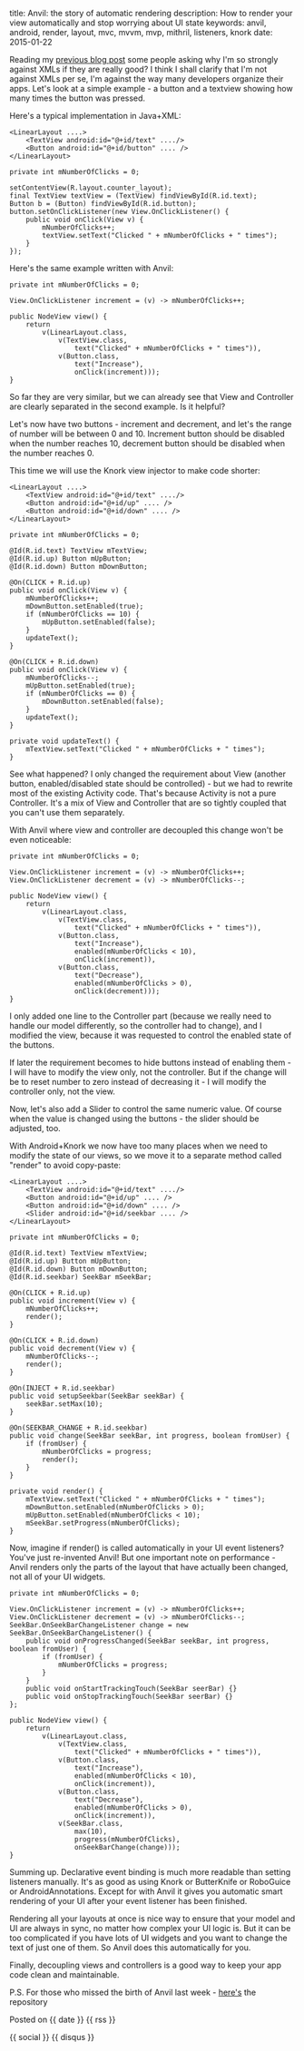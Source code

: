 title: Anvil: the story of automatic rendering
description: How to render your view automatically and stop worrying about UI state
keywords: anvil, android, render, layout, mvc, mvvm, mvp, mithril, listeners, knork
date: 2015-01-22

Reading my [previous blog post](/blog/android-mvx.html) some people asking why I'm so strongly against
XMLs if they are really good? I think I shall clarify that I'm not against XMLs
per se, I'm against the way many developers organize their apps. Let's look at
a simple example - a button and a textview showing how many times the button
was pressed.

Here's a typical implementation in Java+XML:

	<LinearLayout ....>
		<TextView android:id="@+id/text" ..../>
		<Button android:id="@+id/button" .... />
	</LinearLayout>

	private int mNumberOfClicks = 0;

	setContentView(R.layout.counter_layout);
	final TextView textView = (TextView) findViewById(R.id.text);
	Button b = (Button) findViewById(R.id.button);
	button.setOnClickListener(new View.OnClickListener() {
		public void onClick(View v) {
			mNumberOfClicks++;
			textView.setText("Clicked " + mNumberOfClicks + " times");
		}
	});

Here's the same example written with Anvil:
	
	private int mNumberOfClicks = 0;

	View.OnClickListener increment = (v) -> mNumberOfClicks++;

	public NodeView view() {
		return
			v(LinearLayout.class,
				v(TextView.class,
					text("Clicked" + mNumberOfClicks + " times")),
				v(Button.class,
					text("Increase"),
					onClick(increment)));
	}

So far they are very similar, but we can already see that View and Controller
are clearly separated in the second example. Is it helpful?

Let's now have two buttons - increment and decrement, and let's the range of
number will be between 0 and 10. Increment button should be disabled when the
number reaches 10, decrement button should be disabled when the number reaches
0.

This time we will use the Knork view injector to make code shorter:

	<LinearLayout ....>
		<TextView android:id="@+id/text" ..../>
		<Button android:id="@+id/up" .... />
		<Button android:id="@+id/down" .... />
	</LinearLayout>

	private int mNumberOfClicks = 0;

	@Id(R.id.text) TextView mTextView;
	@Id(R.id.up) Button mUpButton;
	@Id(R.id.down) Button mDownButton;

	@On(CLICK + R.id.up)
	public void onClick(View v) {
		mNumberOfClicks++;
		mDownButton.setEnabled(true);
		if (mNumberOfClicks == 10) {
			mUpButton.setEnabled(false);
		}
		updateText();
	}

	@On(CLICK + R.id.down)
	public void onClick(View v) {
		mNumberOfClicks--;
		mUpButton.setEnabled(true);
		if (mNumberOfClicks == 0) {
			mDownButton.setEnabled(false);
		}
		updateText();
	}

	private void updateText() {
		mTextView.setText("Clicked " + mNumberOfClicks + " times");
	}

See what happened? I only changed the requirement about View (another button,
enabled/disabled state should be controlled) - but we had to rewrite most of
the existing Activity code. That's because Activity is not a pure Controller.
It's a mix of View and Controller that are so tightly coupled that you can't
use them separately.

With Anvil where view and controller are decoupled this change won't be even
noticeable:

	private int mNumberOfClicks = 0;

	View.OnClickListener increment = (v) -> mNumberOfClicks++;
	View.OnClickListener decrement = (v) -> mNumberOfClicks--;

	public NodeView view() {
		return
			v(LinearLayout.class,
				v(TextView.class,
					text("Clicked" + mNumberOfClicks + " times")),
				v(Button.class,
					text("Increase"),
					enabled(mNumberOfClicks < 10),
					onClick(increment)),
				v(Button.class,
					text("Decrease"),
					enabled(mNumberOfClicks > 0),
					onClick(decrement)));
	}

I only added one line to the Controller part (because we really need to handle
our model differently, so the controller had to change), and I modified the
view, because it was requested to control the enabled state of the buttons.

If later the requirement becomes to hide buttons instead of enabling them - I
will have to modify the view only, not the controller. But if the change will
be to reset number to zero instead of decreasing it - I will modify the
controller only, not the view.

Now, let's also add a Slider to control the same numeric value. Of course when
the value is changed using the buttons - the slider should be adjusted, too.

With Android+Knork we now have too many places when we need to modify the state
of our views, so we move it to a separate method called "render" to avoid
copy-paste:

	<LinearLayout ....>
		<TextView android:id="@+id/text" ..../>
		<Button android:id="@+id/up" .... />
		<Button android:id="@+id/down" .... />
		<Slider android:id="@+id/seekbar .... />
	</LinearLayout>

	private int mNumberOfClicks = 0;

	@Id(R.id.text) TextView mTextView;
	@Id(R.id.up) Button mUpButton;
	@Id(R.id.down) Button mDownButton;
	@Id(R.id.seekbar) SeekBar mSeekBar;

	@On(CLICK + R.id.up)
	public void increment(View v) {
		mNumberOfClicks++;
		render();
	}

	@On(CLICK + R.id.down)
	public void decrement(View v) {
		mNumberOfClicks--;
		render();
	}

	@On(INJECT + R.id.seekbar)
	public void setupSeekbar(SeekBar seekBar) {
		seekBar.setMax(10);
	}

	@On(SEEKBAR_CHANGE + R.id.seekbar)
	public void change(SeekBar seekBar, int progress, boolean fromUser) {
		if (fromUser) {
			mNumberOfClicks = progress;
			render();
		}
	}

	private void render() {
		mTextView.setText("Clicked " + mNumberOfClicks + " times");
		mDownButton.setEnabled(mNumberOfClicks > 0);
		mUpButton.setEnabled(mNumberOfClicks < 10);
		mSeekBar.setProgress(mNumberOfClicks);
	}

Now, imagine if render() is called automatically in your UI event listeners?
You've just re-invented Anvil! But one important note on performance - Anvil
renders only the parts of the layout that have actually been changed, not all
of your UI widgets.

	private int mNumberOfClicks = 0;

	View.OnClickListener increment = (v) -> mNumberOfClicks++;
	View.OnClickListener decrement = (v) -> mNumberOfClicks--;
	SeekBar.OnSeekBarChangeListener change = new SeekBar.OnSeekBarChangeListener() {
		public void onProgressChanged(SeekBar seekBar, int progress, boolean fromUser) {
			if (fromUser) {
				mNumberOfClicks = progress;
			}
		}
		public void onStartTrackingTouch(SeekBar seerBar) {}
		public void onStopTrackingTouch(SeekBar seerBar) {}
	};

	public NodeView view() {
		return
			v(LinearLayout.class,
				v(TextView.class,
					text("Clicked" + mNumberOfClicks + " times")),
				v(Button.class,
					text("Increase"),
					enabled(mNumberOfClicks < 10),
					onClick(increment)),
				v(Button.class,
					text("Decrease"),
					enabled(mNumberOfClicks > 0),
					onClick(increment)),
				v(SeekBar.class,
					max(10),
					progress(mNumberOfClicks),
					onSeekBarChange(change)));
	}

Summing up. Declarative event binding is much more readable than setting
listeners manually. It's as good as using Knork or ButterKnife or RoboGuice or
AndroidAnnotations. Except for with Anvil it gives you automatic smart
rendering of your UI after your event listener has been finished.

Rendering all your layouts at once is nice way to ensure that your model and UI
are always in sync, no matter how complex your UI logic is. But it can be too
complicated if you have lots of UI widgets and you want to change the text of
just one of them. So Anvil does this automatically for you.

Finally, decoupling views and controllers is a good way to keep your app code
clean and maintainable.

P.S. For those who missed the birth of Anvil last week -
[here's](https://github.com/zserge/android-virtual-layout) the repository

Posted on {{ date }} {{ rss }}

{{ social }}
{{ disqus }}


